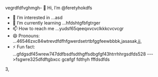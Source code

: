vegrdfdfvghmgh- 👋 Hi, I’m @feretyhokdfs
- 👀 I’m interested in ...asd
- 🌱 I’m currently learning ...hfdshtgfbfgtrger
- 📫 How to reach me ...yudsf65qeeqxvcvclkkkcvcvcgr
- 😄 Pronouns: ...46546zxc84wtrevdfdfhfgwerdsetrtbfggfeewbbbk,jasasak,jj,
- ⚡ Fun fact: ...gfdgsdf45wrew747ddfbsdfsdthgffsdbgfgf43htrrhhrgsdfds528
--->fsgwre325dfdftgbxcc
gcвfgf
fdthyh
fffdsdfds

3,
